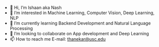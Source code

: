 - 👋 Hi, I’m Ishaan aka Nash
- 👀 I’m interested in Machine Learning, Computer Vision, Deep Learning, NLP
- 🌱 I’m currently learning Backend Development and Natural Language Processing
- 💞️ I’m looking to collaborate on App development and Deep Learning
- 📫 How to reach me E-mail: thanekar@usc.edu

<!---
Nash1818/Nash1818 is a ✨ special ✨ repository because its `README.md` (this file) appears on your GitHub profile.
You can click the Preview link to take a look at your changes.
--->
